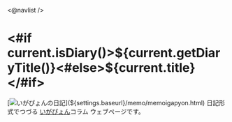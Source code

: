 <@navlist /> 

<#if current.isDiary()>${current.getDiaryTitle()}<#else>${current.title}</#if>
=====================================================================================================
[![いがぴょんの日記](${settings.baseurl}/images/iga202308_256.jpg "いがぴょん")](${settings.baseurl}/memo/memoigapyon.html) 日記形式でつづる [いがぴょん](${settings.baseurl}/memo/memoigapyon.html)コラム ウェブページです。
